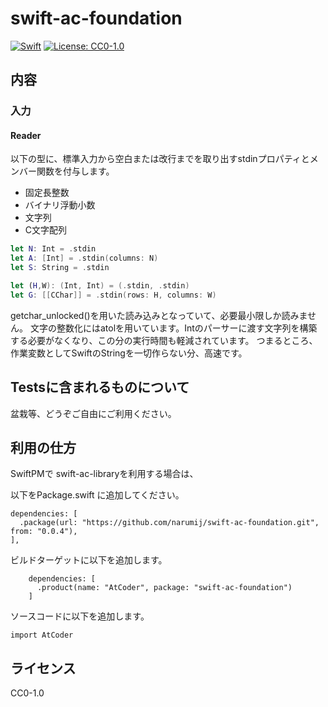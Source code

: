 # swift-ac-foundation

[![Swift](https://github.com/narumij/swift-ac-foundation/actions/workflows/swift.yml/badge.svg?branch=main)](https://github.com/narumij/swift-ac-library/actions/workflows/swift.yml)
[![License: CC0-1.0](https://img.shields.io/badge/License-CC0%201.0-lightgrey.svg)](http://creativecommons.org/publicdomain/zero/1.0/)

## 内容

### 入力

#### Reader

以下の型に、標準入力から空白または改行までを取り出すstdinプロパティとメンバー関数を付与します。

- 固定長整数
- バイナリ浮動小数
- 文字列
- C文字配列

```swift
let N: Int = .stdin
let A: [Int] = .stdin(columns: N)
let S: String = .stdin
```

```swift
let (H,W): (Int, Int) = (.stdin, .stdin)
let G: [[CChar]] = .stdin(rows: H, columns: W)
```

getchar_unlocked()を用いた読み込みとなっていて、必要最小限しか読みません。
文字の整数化にはatolを用いています。Intのパーサーに渡す文字列を構築する必要がなくなり、この分の実行時間も軽減されています。
つまるところ、作業変数としてSwiftのStringを一切作らない分、高速です。

## Testsに含まれるものについて

盆栽等、どうぞご自由にご利用ください。

## 利用の仕方

SwiftPMで swift-ac-libraryを利用する場合は、

以下をPackage.swift に追加してください。
```
dependencies: [
  .package(url: "https://github.com/narumij/swift-ac-foundation.git", from: "0.0.4"),
],
```

ビルドターゲットに以下を追加します。

```
    dependencies: [
      .product(name: "AtCoder", package: "swift-ac-foundation")
    ]
```

ソースコードに以下を追加します。
```
import AtCoder
```

## ライセンス

CC0-1.0

